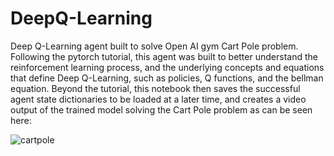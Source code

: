 # DeepQ-Learning

Deep Q-Learning agent built to solve Open AI gym Cart Pole problem. Following the pytorch tutorial, this agent was built to better understand the reinforcement learning process, and the underlying concepts and equations that define Deep Q-Learning, such as policies, Q functions, and the bellman equation. Beyond the tutorial, this notebook then saves the successful agent state dictionaries to be loaded at a later time, and creates a video output of the trained model solving the Cart Pole problem as can be seen here:

![cartpole](https://user-images.githubusercontent.com/11250972/212188696-b9ef8279-2284-4d9f-80f7-20fc93f9c5fa.gif)

